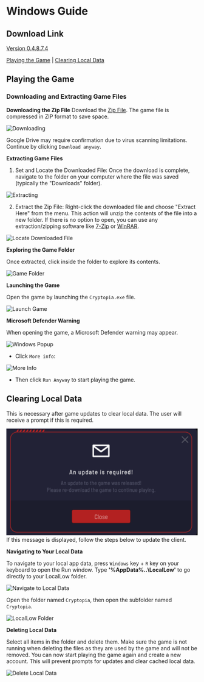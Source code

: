 # Windows Guide

## Download Link
[Version 0.4.8.7.4](https://drive.google.com/file/d/1N4BTphi22v_UXleqcEPnBl9j2G5c9RL8/view?usp=sharing)

[Playing the Game](#playing-the-game) | [Clearing Local Data](#clearing-local-data)

## Playing the Game

### Downloading and Extracting Game Files

**Downloading the Zip File**
Download the [Zip File](hhttps://drive.google.com/file/d/1KlXwK34CXcfej_6n6q-7ZX94s_JakG65/view?usp=sharing). The game file is compressed in ZIP format to save space.

![Downloading](https://i.ibb.co/rsYDKyN/1-Download-File.png)

Google Drive may require confirmation due to virus scanning limitations. Continue by clicking `Download anyway`.

**Extracting Game Files**

1. Set and Locate the Downloaded File: Once the download is complete, navigate to the folder on your computer where the file was saved (typically the "Downloads" folder).

![Extracting](https://i.ibb.co/5x0ZCJ7/3-Download-Somewhere.png)

2. Extract the Zip File: Right-click the downloaded file and choose "Extract Here" from the menu. This action will unzip the contents of the file into a new folder. If there is no option to open, you can use any extraction/zipping software like [7-Zip] or [WinRAR].

![Locate Downloaded File](https://i.ibb.co/WVg4HNc/Extract.png)


**Exploring the Game Folder**

Once extracted, click inside the folder to explore its contents.

![Game Folder](https://i.ibb.co/wQsZnb9/5-Extracted.png)


**Launching the Game**

Open the game by launching the `Cryptopia.exe` file.

![Launch Game](https://i.ibb.co/7t910Sc/6-Folder.png)


**Microsoft Defender Warning**

When opening the game, a Microsoft Defender warning may appear.

![Windows Popup](https://i.ibb.co/vYbR5Jn/Step-0.png)

- Click `More info`:

![More Info](https://i.ibb.co/17CRFsd/Step-1.png)

- Then click `Run Anyway` to start playing the game.

## Clearing Local Data

This is necessary after game updates to clear local data. The user will receive a prompt if this is required.

![Update Required](https://github.com/cryptopia-com/unity-client/blob/main/Images/UpdateReuired-major.png)<br>
If this message is displayed, follow the steps below to update the client.

**Navigating to Your Local Data**

To navigate to your local app data, press `Windows` key + `R` key on your keyboard to open the Run window. Type **'%AppData%\..\LocalLow'** to go directly to your LocalLow folder.

![Navigate to Local Data](https://i.ibb.co/nQVdycq/a-locallow-run.png)

Open the folder named `Cryptopia`, then open the subfolder named `Cryptopia`.

![LocalLow Folder](https://i.ibb.co/31Gr2JL/b-window.png)


**Deleting Local Data**

Select all items in the folder and delete them. Make sure the game is not running when deleting the files as they are used by the game and will not be removed. You can now start playing the game again and create a new account. This will prevent prompts for updates and clear cached local data.

![Delete Local Data](https://i.ibb.co/7ChLMys/d-folder.png)


[7-Zip]: https://www.7-zip.org/
[WinRAR]: https://www.win-rar.com/
